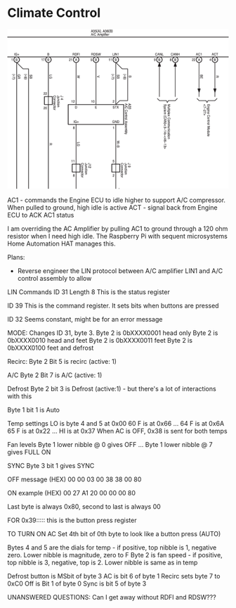 # Climate Control

![AC Amp Wiring Diagram Snip](img/acampdiagram.png)

AC1 - commands the Engine ECU to idle higher to support A/C compressor. When pulled to ground, high idle is active
ACT - signal back from Engine ECU to ACK AC1 status

I am overriding the AC Amplifier by pulling AC1 to ground through a 120 ohm resistor when I need high idle. The Raspberry Pi with sequent microsystems 
Home Automation HAT manages this.

Plans:
- Reverse engineer the LIN protocol between A/C amplifier LIN1 and A/C control assembly to allow 

LIN Commands
ID 31 
Length 8
This is the status register

ID 39
This is the command register. It sets bits when buttons are pressed

ID 32
Seems constant, might be for an error message


MODE:
Changes ID 31, byte 3.
Byte 2 is 0bXXXX0001 head only
Byte 2 is 0bXXXX0010 head and feet
Byte 2 is 0bXXXX0011 feet
Byte 2 is 0bXXXX0100 feet and defrost

Recirc:
Byte 2 Bit 5 is recirc (active: 1)

A/C
Byte 2 Bit 7 is A/C (active: 1)

Defrost
Byte 2 bit 3 is Defrost (active:1) - but there's a lot of interactions with this

Byte 1 bit 1 is Auto

Temp settings
LO is byte 4 and 5 at 0x00
60 F is at 0x66
...
64 F is at 0x6A
65 F is at 0x22
...
HI is at 0x37
When AC is OFF, 0x38 is sent for both temps

Fan levels
Byte 1 lower nibble @ 0 gives OFF
...
Byte 1 lower nibble @ 7 gives FULL ON

SYNC
Byte 3 bit 1 gives SYNC

OFF message (HEX)
00 00 03 00 38 38 00 80

ON example (HEX)
00 27 A1 20 00 00 00 80

 Last byte is always 0x80, second to last is always 00





FOR 0x39::::: this is the button press register

TO TURN ON AC
Set 4th bit of 0th byte to look like a button press (AUTO)

Bytes 4 and 5 are the dials for temp - if positive, top nibble is 1, negative zero. Lower nibble is magnitude, zero to F
Byte 2 is fan speed - if positive, top nibble is 3, negative, top is 2. Lower nibble is same as in temp

Defrost button is MSbit of byte 3 
AC is bit 6 of byte 1
Recirc sets byte 7 to 0xC0
Off is Bit 1 of byte 0
Sync is bit 5 of byte 3


UNANSWERED QUESTIONS:
Can I get away without RDFI and RDSW???